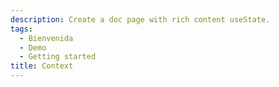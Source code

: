 ```yaml
---
description: Create a doc page with rich content useState.
tags:
  - Bienvenida
  - Demo
  - Getting started
title: Context
---
```

